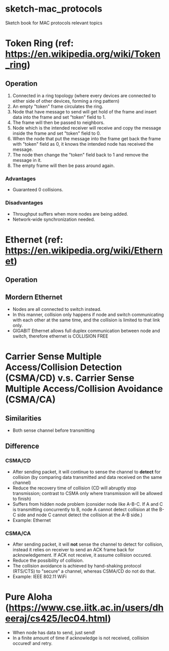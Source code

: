 # sketch-mac_protocols
Sketch book for MAC protocols relevant topics

# Token Ring (ref: https://en.wikipedia.org/wiki/Token_ring)
## Operation
1. Connected in a ring topology (where every devices are connected to either side of other devices, forming a ring pattern)
2. An empty "token" frame circulates the ring.
3. Node that have message to send will get hold of the frame and insert data into the frame and set "token" field to 1.
4. The frame will then be passed to neighbors.
5. Node which is the intended receiver will receive and copy the message inside the frame and set "token" field to 0. 
6. When the node that put the message into the frame get back the frame with "token" field as 0, it knows the intended node has received the message. 
7. The node then change the "token" field back to 1 and remove the message in it.
8. The empty frame will then be pass around again.

### Advantages
- Guaranteed 0 collisions.

### Disadvantages
- Throughput suffers when more nodes are being added.
- Network-wide synchronization needed.


# Ethernet (ref: https://en.wikipedia.org/wiki/Ethernet)
## Operation


## Mordern Ethernet
- Nodes are all connected to switch instead.
- In this manner, collision only happens if node and switch communicating with each other at the same time, and the collision is limited to that link only.
- GIGABIT Ethernet allows full duplex communication between node and switch, therefore ethernet is COLLISION FREE



# Carrier Sense Multiple Access/Collision Detection (CSMA/CD) v.s. Carrier Sense Multiple Access/Collision Avoidance (CSMA/CA)
## Similarities
- Both sense channel before transmitting

## Difference
### CSMA/CD 
- After sending packet, it will continue to sense the channel to **detect** for collision (by comparing data transmitted and data received on the same channel)
- Reduce the recovery time of collision (CD will abruptly stop transmission; contrast to CSMA only where transmission will be allowed to finish)
- Suffers from hidden node problem (consider node like A-B-C. If A and C is transmitting concurrently to B, node A cannot detect collision at the B-C side and node C cannot detect the collision at the A-B side.)
- Example: Ethernet

### CSMA/CA
- After sending packet, it will **not** sense the channel to detect for collision, instead it relies on receiver to send an ACK frame back for acknowledgement. If ACK not receive, it assume collision occured.
- Reduce the possibility of collision.
- The collision avoidance is achieved by hand-shaking protocol (RTS/CTS) to "secure" a channel, whereas CSMA/CD do not do that.
- Example: IEEE 802.11 WiFi

# Pure Aloha (https://www.cse.iitk.ac.in/users/dheeraj/cs425/lec04.html)
- When node has data to send, just send!
- In a finite amount of time if acknowledge is not received, collision occured! and retry.
